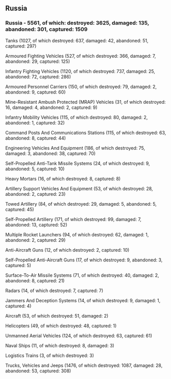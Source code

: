 
 
 ## Russia
 
 ### Russia - 5561, of which: destroyed: 3625, damaged: 135, abandoned: 301, captured: 1509

 

 

 Tanks (1027, of which destroyed: 637, damaged: 42, abandoned: 51, captured: 297)

 Armoured Fighting Vehicles (527, of which destroyed: 366, damaged: 7, abandoned: 29, captured: 125)

 Infantry Fighting Vehicles (1120, of which destroyed: 737, damaged: 25, abandoned: 72, captured: 286)

 Armoured Personnel Carriers (150, of which destroyed: 79, damaged: 2, abandoned: 9, captured: 60)

 Mine-Resistant Ambush Protected (MRAP) Vehicles (31, of which destroyed: 16, damaged: 4, abandoned: 2, captured: 9)

 Infantry Mobility Vehicles (115, of which destroyed: 80, damaged: 2, abandoned: 1, captured: 32)

 Command Posts And Communications Stations (115, of which destroyed: 63, abandoned: 8, captured: 44)

 Engineering Vehicles And Equipment (186, of which destroyed: 75, damaged: 3, abandoned: 38, captured: 70)

 Self-Propelled Anti-Tank Missile Systems (24, of which destroyed: 9, abandoned: 5, captured: 10)

 Heavy Mortars (16, of which destroyed: 8, captured: 8)

 Artillery Support Vehicles And Equipment (53, of which destroyed: 28, abandoned: 2, captured: 23)

 Towed Artillery (84, of which destroyed: 29, damaged: 5, abandoned: 5, captured: 45)

 Self-Propelled Artillery (171, of which destroyed: 99, damaged: 7, abandoned: 13, captured: 52)

 Multiple Rocket Launchers (94, of which destroyed: 62, damaged: 1, abandoned: 2, captured: 29)

 Anti-Aircraft Guns (12, of which destroyed: 2, captured: 10)

 Self-Propelled Anti-Aircraft Guns (17, of which destroyed: 9, abandoned: 3, captured: 5)

 Surface-To-Air Missile Systems (71, of which destroyed: 40, damaged: 2, abandoned: 8, captured: 21)

 Radars (14, of which destroyed: 7, captured: 7)

 Jammers And Deception Systems (14, of which destroyed: 9, damaged: 1, captured: 4)

 Aircraft (53, of which destroyed: 51, damaged: 2)

 Helicopters (49, of which destroyed: 48, captured: 1)

 Unmanned Aerial Vehicles (124, of which destroyed: 63, captured: 61)

 Naval Ships (11, of which destroyed: 8, damaged: 3)

 Logistics Trains (3, of which destroyed: 3)

 Trucks, Vehicles and Jeeps (1476, of which destroyed: 1087, damaged: 28, abandoned: 53, captured: 308)

